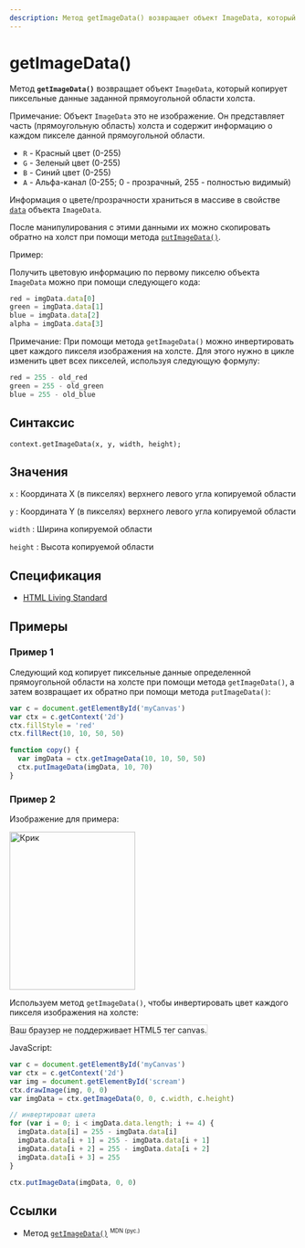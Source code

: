 ```yaml
---
description: Метод getImageData() возвращает объект ImageData, который копирует пиксельные данные заданной прямоугольной области холста
---
```


# getImageData()

Метод **`getImageData()`** возвращает объект `ImageData`, который копирует пиксельные данные заданной прямоугольной области холста.

Примечание: Объект `ImageData` это не изображение. Он представляет часть (прямоугольную область) холста и содержит информацию о каждом пикселе данной прямоугольной области.

- `R` - Красный цвет (0-255)
- `G` - Зеленый цвет (0-255)
- `B` - Синий цвет (0-255)
- `A` - Альфа-канал (0-255; 0 - прозрачный, 255 - полностью видимый)

Информация о цвете/прозрачности храниться в массиве в свойстве [`data`](data.md) объекта `ImageData`.

После манипулирования с этими данными их можно скопировать обратно на холст при помощи метода [`putImageData()`](putimagedata.md).

Пример:

Получить цветовую информацию по первому пикселю объекта `ImageData` можно при помощи следующего кода:

```js
red = imgData.data[0]
green = imgData.data[1]
blue = imgData.data[2]
alpha = imgData.data[3]
```

Примечание: При помощи метода `getImageData()` можно инвертировать цвет каждого пикселя изображения на холсте. Для этого нужно в цикле изменить цвет всех пикселей, используя следующую формулу:

```js
red = 255 - old_red
green = 255 - old_green
blue = 255 - old_blue
```

## Синтаксис

```
context.getImageData(x, y, width, height);
```

## Значения

`x`
: Координата X (в пикселях) верхнего левого угла копируемой области

`y`
: Координата Y (в пикселях) верхнего левого угла копируемой области

`width`
: Ширина копируемой области

`height`
: Высота копируемой области

## Спецификация

- [HTML Living Standard](https://html.spec.whatwg.org/multipage/canvas.html#dom-context-2d-getimagedata)

## Примеры

### Пример 1

Следующий код копирует пиксельные данные определенной прямоугольной области на холсте при помощи метода `getImageData()`, а затем возвращает их обратно при помощи метода `putImageData()`:

```js
var c = document.getElementById('myCanvas')
var ctx = c.getContext('2d')
ctx.fillStyle = 'red'
ctx.fillRect(10, 10, 50, 50)

function copy() {
  var imgData = ctx.getImageData(10, 10, 50, 50)
  ctx.putImageData(imgData, 10, 70)
}
```

### Пример 2

Изображение для примера:

<img id="scream" src="/javascript/canvas/pic_the_scream.jpg" width="220" height="277" alt="Крик" />

Используем метод `getImageData()`, чтобы инвертировать цвет каждого пикселя изображения на холсте:

<canvas id="myCanvas2" width="240" height="307" style="border:1px solid #d3d3d3;background:#ffffff;">
Ваш браузер не поддерживает HTML5 тег canvas.
</canvas>
<script>
document.getElementById("scream").onload=function(){
var c=document.getElementById("myCanvas2");
var canvOK=1;
try {c.getContext("2d");}
catch (er) {canvOK=0;}
if (canvOK==1){
var ctx=c.getContext("2d");
var img=document.getElementById("scream");
ctx.drawImage(img,10,10);
var imgData=ctx.getImageData(0,0,c.width,c.height);
for (i=0; i<imgData.width*imgData.height*4;i+=4){
imgData.data[i]=255-imgData.data[i];
imgData.data[i+1]=255-imgData.data[i+1];
imgData.data[i+2]=255-imgData.data[i+2];
imgData.data[i+3]=255;}
ctx.putImageData(imgData,0,0);}
};
</script>

JavaScript:

```js
var c = document.getElementById('myCanvas')
var ctx = c.getContext('2d')
var img = document.getElementById('scream')
ctx.drawImage(img, 0, 0)
var imgData = ctx.getImageData(0, 0, c.width, c.height)

// инвертироват цвета
for (var i = 0; i < imgData.data.length; i += 4) {
  imgData.data[i] = 255 - imgData.data[i]
  imgData.data[i + 1] = 255 - imgData.data[i + 1]
  imgData.data[i + 2] = 255 - imgData.data[i + 2]
  imgData.data[i + 3] = 255
}

ctx.putImageData(imgData, 0, 0)
```

## Ссылки

- Метод [`getImageData()`](https://developer.mozilla.org/ru/docs/Web/API/CanvasRenderingContext2D/getImageData) <sup><small>MDN (рус.)</small></sup>
